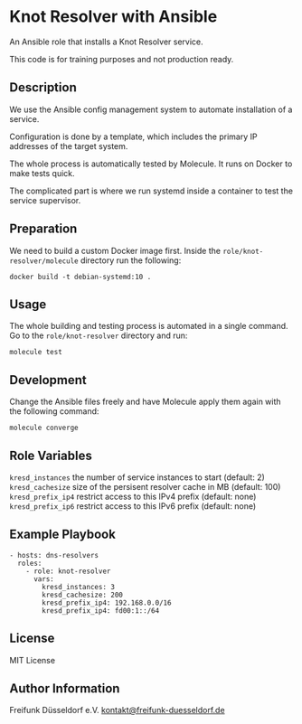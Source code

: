 # Knot Resolver with Ansible

An Ansible role that installs a Knot Resolver service.

This code is for training purposes and not production ready.

## Description

We use the Ansible config management system to automate installation of a service.

Configuration is done by a template, which includes the primary IP addresses of the target system.

The whole process is automatically tested by Molecule. It runs on Docker to make tests quick.

The complicated part is where we run systemd inside a container to test the service supervisor.

## Preparation

We need to build a custom Docker image first. Inside the `role/knot-resolver/molecule` directory run the following:

```
docker build -t debian-systemd:10 .
```

## Usage

The whole building and testing process is automated in a single command. Go to the `role/knot-resolver` directory and run:

```
molecule test
```

## Development

Change the Ansible files freely and have Molecule apply them again with the following command:

```
molecule converge
```

## Role Variables

`kresd_instances` the number of service instances to start (default: 2)
`kresd_cachesize` size of the persisent resolver cache in MB (default: 100)
`kresd_prefix_ip4` restrict access to this IPv4 prefix (default: none)
`kresd_prefix_ip6` restrict access to this IPv6 prefix (default: none)

## Example Playbook

```
- hosts: dns-resolvers
  roles:
    - role: knot-resolver
      vars:
        kresd_instances: 3
        kresd_cachesize: 200
        kresd_prefix_ip4: 192.168.0.0/16
        kresd_prefix_ip4: fd00:1::/64
```

## License

MIT License

## Author Information

Freifunk Düsseldorf e.V. <kontakt@freifunk-duesseldorf.de>

